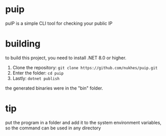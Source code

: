 # puip
puIP is a simple CLI tool for checking your public IP

# building
to build this project, you need to install .NET 8.0 or higher.

1. Clone the repository: ```git clone https://github.com/nukhes/puip.git```
2. Enter the folder: ```cd puip```
3. Lastly: ```dotnet publish```

the generated binaries were in the "bin" folder.

# tip
put the program in a folder and add it to the system environment variables, so the command can be used in any directory
